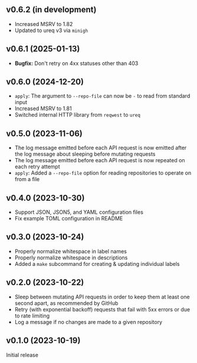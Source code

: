 v0.6.2 (in development)
-----------------------
- Increased MSRV to 1.82
- Updated to ureq v3 via `minigh`

v0.6.1 (2025-01-13)
-------------------
- **Bugfix:** Don't retry on 4xx statuses other than 403

v0.6.0 (2024-12-20)
-------------------
- `apply`: The argument to `--repo-file` can now be `-` to read from standard
  input
- Increased MSRV to 1.81
- Switched internal HTTP library from `reqwest` to `ureq`

v0.5.0 (2023-11-06)
-------------------
- The log message emitted before each API request is now emitted after the log
  message about sleeping before mutating requests
- The log message emitted before each API request is now repeated on each retry
  attempt
- `apply`: Added a `--repo-file` option for reading repositories to operate on
  from a file

v0.4.0 (2023-10-30)
-------------------
- Support JSON, JSON5, and YAML configuration files
- Fix example TOML configuration in README

v0.3.0 (2023-10-24)
-------------------
- Properly normalize whitespace in label names
- Properly normalize whitespace in descriptions
- Added a `make` subcommand for creating & updating individual labels

v0.2.0 (2023-10-22)
-------------------
- Sleep between mutating API requests in order to keep them at least one second
  apart, as recommended by GitHub
- Retry (with exponential backoff) requests that fail with 5xx errors or due to
  rate limiting
- Log a message if no changes are made to a given repository

v0.1.0 (2023-10-19)
-------------------
Initial release
